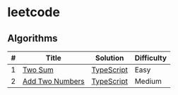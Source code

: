 # leetcode
## Algorithms
|*#*|Title|Solution|Difficulty|
|--|--|--|--|
|1|[Two Sum](https://leetcode.com/problems/two-sum/)|[TypeScript](https://github.com/kanoemon/leetcode/blob/main/algorithms/typescript/001-two-sum.ts)|Easy|
|2|[Add Two Numbers](https://leetcode.com/problems/add-two-numbers/)|[TypeScript](https://github.com/kanoemon/leetcode/blob/main/algorithms/typescript/002-add-two-numbers.ts)|Medium|
